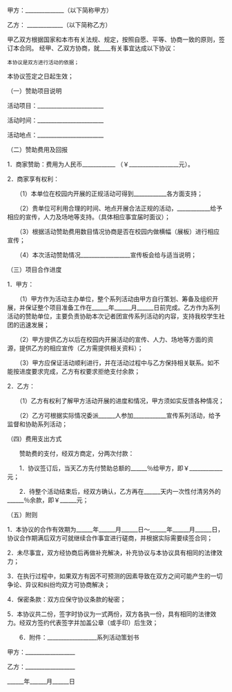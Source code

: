 
 


甲方：______________（以下简称甲方）


乙方： _____________（以下简称乙方）


甲乙双方根据国家和本市有关法规、规定，按照自愿、平等、协商一致的原则，签订本合同。 经甲、乙双方协商，就____有关事宜达成以下协议：


    本协议是双方进行活动的依据； 


本协议签定之日起生效； 






（一）赞助项目说明


活动项目：________________________


活动时间：________________________


活动地点：________________________


 


（二）赞助费用及回报


 1．商家赞助：费用为人民币____________ （￥__________________元）。


 2．商家享有权利：


　　（1）本单位在校园内开展的正规活动可得到____________各方面支持；


　　（2）贵单位可利用合理的时间、地点开展合法正规的活动，____________给予相应的宣传，人力及场地等支持。（具体相应事宜届时面议）；


　　（3）根据活动赞助费用数目情况协商是否在校园内做横幅（展板）进行相应宣传；


　　（4）本次活动赞助情况__________________宣传板会给与适当说明；


（三）项目合作进度


 1．甲方：


　　（1）甲方作为活动主办单位，整个系列活动由甲方自行策划、筹备及组织开展，并保证整个项目准备工作在______年______月______日前完成。乙方作为系列活动的赞助单位，主要负责协助本次记者团宣传系列活动的内容，支持我校学生社团的迅速发展；


　　（2）甲方提供乙方以后在校园内开展活动的宣传、人力、场地等方面的资源，提供乙方的相应宣传（乙方需提供相关资料）；


　　（3）甲方应保证活动顺利进行，并在活动过程中与乙方保持相关联系。如不能按进度要求完成，乙方有权要求拒绝支付余款；


 2．乙方：


　　（1）乙方有权利了解甲方活动开展的进度和情况，甲方须如实反馈各种情况；


　　（2）乙方可根据实际情况委派______人参加____________宣传系列活动，给予监督和协助系列活动；


（四）费用支出方式


　　赞助费的支付，经双方商定，分两次付款：


　　1．协议签订后，当天乙方先付赞助总额的______％给甲方，即￥____________元；


　　2．待整个活动结束后，经双方确认，乙方再在______天内一次性付清另外的______％余款，即￥______元；


（五）附则


1．本协议的合作有效期为______年______月______日～______年______月______日，协议合作期满后双方可就继续合作事宜进行磋商，并根据实际需要续签合同；


2．未尽事宜，双方经协商后再做补充解决，补充协议与本协议具有相同的法律效力；


3．在执行过程中，如果双方有因不可预测的因素导致在双方之间可能产生的一切争论、异议和纠纷均双方可协商解决；


4．保密条款：双方应保守协议条款的秘密；


5．本协议共二份，签字时协议为一式两份，双方各执一份，具有相同的法律效力。经双方签约代表签字并加盖公章（或手印）后生效；


　　6．附件：__________________系列活动策划书






甲方：__________________


乙方：__________________


______年______月______日




 


 

 
 
 
 
 
  


  
 

  


  


  
 
 
 
 

